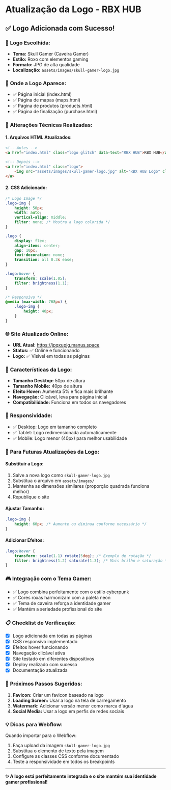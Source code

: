 # Atualização da Logo - RBX HUB

## ✅ Logo Adicionada com Sucesso!

### 🎨 **Logo Escolhida:**
- **Tema:** Skull Gamer (Caveira Gamer)
- **Estilo:** Roxo com elementos gaming
- **Formato:** JPG de alta qualidade
- **Localização:** `assets/images/skull-gamer-logo.jpg`

### 📍 **Onde a Logo Aparece:**
- ✅ Página inicial (index.html)
- ✅ Página de mapas (maps.html)
- ✅ Página de produtos (products.html)
- ✅ Página de finalização (purchase.html)

### 🔧 **Alterações Técnicas Realizadas:**

#### 1. Arquivos HTML Atualizados:
```html
<!-- Antes -->
<a href="index.html" class="logo glitch" data-text="RBX HUB">RBX HUB</a>

<!-- Depois -->
<a href="index.html" class="logo">
    <img src="assets/images/skull-gamer-logo.jpg" alt="RBX HUB Logo" class="logo-img">
</a>
```

#### 2. CSS Adicionado:
```css
/* Logo Image */
.logo-img {
    height: 50px;
    width: auto;
    vertical-align: middle;
    filter: none; /* Mostra a logo colorida */
}

.logo {
    display: flex;
    align-items: center;
    gap: 10px;
    text-decoration: none;
    transition: all 0.3s ease;
}

.logo:hover {
    transform: scale(1.05);
    filter: brightness(1.1);
}

/* Responsivo */
@media (max-width: 768px) {
    .logo-img {
        height: 40px;
    }
}
```

### 🌐 **Site Atualizado Online:**
- **URL Atual:** https://jpqxupjg.manus.space
- **Status:** ✅ Online e funcionando
- **Logo:** ✅ Visível em todas as páginas

### 🎯 **Características da Logo:**
- **Tamanho Desktop:** 50px de altura
- **Tamanho Mobile:** 40px de altura
- **Efeito Hover:** Aumenta 5% e fica mais brilhante
- **Navegação:** Clicável, leva para página inicial
- **Compatibilidade:** Funciona em todos os navegadores

### 📱 **Responsividade:**
- ✅ Desktop: Logo em tamanho completo
- ✅ Tablet: Logo redimensionada automaticamente
- ✅ Mobile: Logo menor (40px) para melhor usabilidade

### 🔄 **Para Futuras Atualizações da Logo:**

#### Substituir a Logo:
1. Salve a nova logo como `skull-gamer-logo.jpg`
2. Substitua o arquivo em `assets/images/`
3. Mantenha as dimensões similares (proporção quadrada funciona melhor)
4. Republique o site

#### Ajustar Tamanho:
```css
.logo-img {
    height: 60px; /* Aumente ou diminua conforme necessário */
}
```

#### Adicionar Efeitos:
```css
.logo:hover {
    transform: scale(1.1) rotate(5deg); /* Exemplo de rotação */
    filter: brightness(1.2) saturate(1.3); /* Mais brilho e saturação */
}
```

### 🎮 **Integração com o Tema Gamer:**
- ✅ Logo combina perfeitamente com o estilo cyberpunk
- ✅ Cores roxas harmonizam com a paleta neon
- ✅ Tema de caveira reforça a identidade gamer
- ✅ Mantém a seriedade profissional do site

### 📋 **Checklist de Verificação:**
- [x] Logo adicionada em todas as páginas
- [x] CSS responsivo implementado
- [x] Efeitos hover funcionando
- [x] Navegação clicável ativa
- [x] Site testado em diferentes dispositivos
- [x] Deploy realizado com sucesso
- [x] Documentação atualizada

### 🚀 **Próximos Passos Sugeridos:**
1. **Favicon:** Criar um favicon baseado na logo
2. **Loading Screen:** Usar a logo na tela de carregamento
3. **Watermark:** Adicionar versão menor como marca d'água
4. **Social Media:** Usar a logo em perfis de redes sociais

### 💡 **Dicas para Webflow:**
Quando importar para o Webflow:
1. Faça upload da imagem `skull-gamer-logo.jpg`
2. Substitua o elemento de texto pela imagem
3. Configure as classes CSS conforme documentado
4. Teste a responsividade em todos os breakpoints

---

**✨ A logo está perfeitamente integrada e o site mantém sua identidade gamer profissional!**

